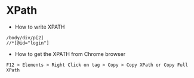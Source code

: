 # XPath

* How to write XPATH 
```
/body/div/p[2]
//*[@id="login"]
```

* How to get the XPATH from Chrome browser
```
F12 > Elements > Right Click on tag > Copy > Copy XPath or Copy Full XPath
```